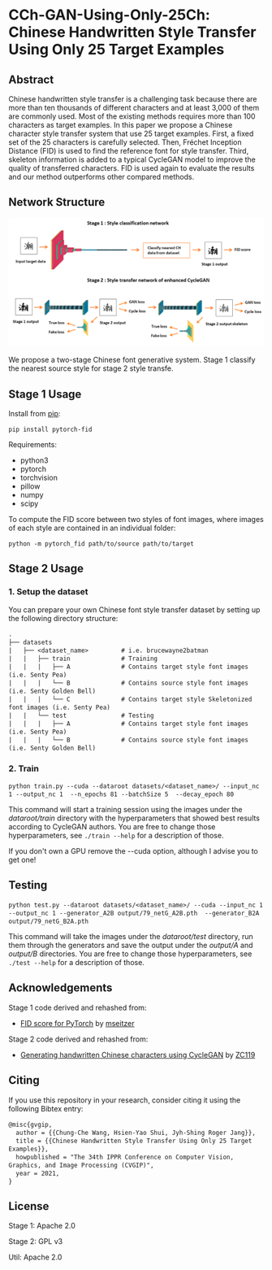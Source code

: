 # CCh-GAN-Using-Only-25Ch: Chinese Handwritten Style Transfer Using Only 25 Target Examples


## Abstract
Chinese handwritten style transfer is a challenging task because there are more than ten
thousands of different characters and at least 3,000 of them are commonly used. Most
of the existing methods requires more than 100 characters as target examples. In this
paper we propose a Chinese character style transfer system that use 25 target examples.
First, a fixed set of the 25 characters is carefully selected. Then, Fréchet Inception
Distance (FID) is used to find the reference font for style transfer. Third, skeleton
information is added to a typical CycleGAN model to improve the quality of transferred
characters. FID is used again to evaluate the results and our method outperforms other
compared methods.


## Network Structure
![alt network](assets/Model.png)

We propose a two-stage Chinese font generative system. Stage 1 classify the nearest source style for stage 2 style transfe.

## Stage 1 Usage

Install from [pip](https://pypi.org/project/pytorch-fid/):

```
pip install pytorch-fid
```

Requirements:
- python3
- pytorch
- torchvision
- pillow
- numpy
- scipy

To compute the FID score between two styles of font images, where images of each style are contained in an individual folder:
```
python -m pytorch_fid path/to/source path/to/target
```

## Stage 2 Usage
### 1. Setup the dataset

You can prepare your own Chinese font style transfer dataset by setting up the following directory structure:

    .
    ├── datasets                   
    |   ├── <dataset_name>         # i.e. brucewayne2batman
    |   |   ├── train              # Training
    |   |   |   ├── A              # Contains target style font images (i.e. Senty Pea)
    |   |   |   └── B              # Contains source style font images (i.e. Senty Golden Bell)
    |   |   |   └── C              # Contains target style Skeletonized font images (i.e. Senty Pea)
    |   |   └── test               # Testing
    |   |   |   ├── A              # Contains target style font images (i.e. Senty Pea)
    |   |   |   └── B              # Contains source style font images (i.e. Senty Golden Bell)
    
### 2. Train
```
python train.py --cuda --dataroot datasets/<dataset_name>/ --input_nc 1 --output_nc 1  --n_epochs 81 --batchSize 5  --decay_epoch 80

```
This command will start a training session using the images under the *dataroot/train* directory with the hyperparameters that showed best results according to CycleGAN authors. You are free to change those hyperparameters, see ```./train --help``` for a description of those.

If you don't own a GPU remove the --cuda option, although I advise you to get one!

## Testing
```
python test.py --dataroot datasets/<dataset_name>/ --cuda --input_nc 1 --output_nc 1 --generator_A2B output/79_netG_A2B.pth  --generator_B2A output/79_netG_B2A.pth
```
This command will take the images under the *dataroot/test* directory, run them through the generators and save the output under the *output/A* and *output/B* directories. You are free to change those hyperparameters, see ```./test --help``` for a description of those.

## Acknowledgements
Stage 1 code derived and rehashed from:

* [FID score for PyTorch](https://github.com/mseitzer/pytorch-fid) by [mseitzer](https://github.com/mseitzer)

Stage 2 code derived and rehashed from:

* [Generating handwritten Chinese characters using CycleGAN](https://github.com/ZC119/Handwritten-CycleGAN) by [ZC119](https://github.com/ZC119)

## Citing

If you use this repository in your research, consider citing it using the following Bibtex entry:

```
@misc{gvgip,
  author = {{Chung-Che Wang, Hsien-Yao Shui, Jyh-Shing Roger Jang}},
  title = {{Chinese Handwritten Style Transfer Using Only 25 Target Examples}},
  howpublished = "The 34th IPPR Conference on Computer Vision, Graphics, and Image Processing (CVGIP)",
  year = 2021,
}
```

## License

Stage 1: Apache 2.0

Stage 2: GPL v3

Util: Apache 2.0

